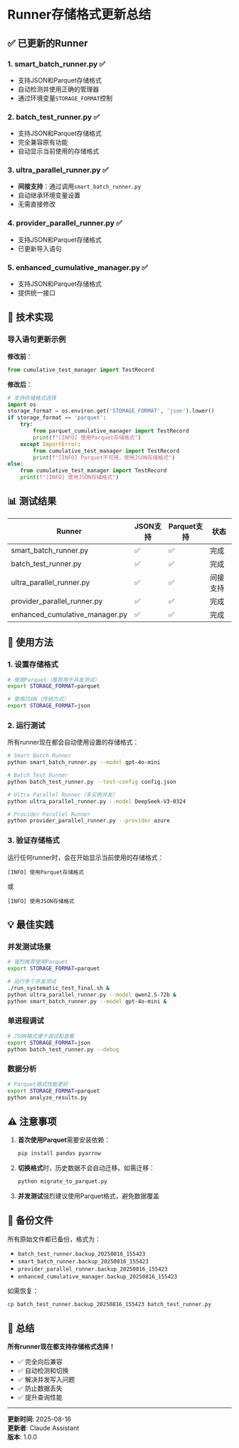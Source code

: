 # Runner存储格式更新总结

## ✅ 已更新的Runner

### 1. **smart_batch_runner.py** ✅
- 支持JSON和Parquet存储格式
- 自动检测并使用正确的管理器
- 通过环境变量`STORAGE_FORMAT`控制

### 2. **batch_test_runner.py** ✅
- 支持JSON和Parquet存储格式
- 完全兼容原有功能
- 自动显示当前使用的存储格式

### 3. **ultra_parallel_runner.py** ✅
- **间接支持**：通过调用`smart_batch_runner.py`
- 自动继承环境变量设置
- 无需直接修改

### 4. **provider_parallel_runner.py** ✅
- 支持JSON和Parquet存储格式
- 已更新导入语句

### 5. **enhanced_cumulative_manager.py** ✅
- 支持JSON和Parquet存储格式
- 提供统一接口

## 🔧 技术实现

### 导入语句更新示例

**修改前**：
```python
from cumulative_test_manager import TestRecord
```

**修改后**：
```python
# 支持存储格式选择
import os
storage_format = os.environ.get('STORAGE_FORMAT', 'json').lower()
if storage_format == 'parquet':
    try:
        from parquet_cumulative_manager import TestRecord
        print(f"[INFO] 使用Parquet存储格式")
    except ImportError:
        from cumulative_test_manager import TestRecord
        print(f"[INFO] Parquet不可用，使用JSON存储格式")
else:
    from cumulative_test_manager import TestRecord
    print(f"[INFO] 使用JSON存储格式")
```

## 📊 测试结果

| Runner | JSON支持 | Parquet支持 | 状态 |
|--------|---------|------------|------|
| smart_batch_runner.py | ✅ | ✅ | 完成 |
| batch_test_runner.py | ✅ | ✅ | 完成 |
| ultra_parallel_runner.py | ✅ | ✅ | 间接支持 |
| provider_parallel_runner.py | ✅ | ✅ | 完成 |
| enhanced_cumulative_manager.py | ✅ | ✅ | 完成 |

## 🚀 使用方法

### 1. 设置存储格式

```bash
# 使用Parquet（推荐用于并发测试）
export STORAGE_FORMAT=parquet

# 使用JSON（传统方式）
export STORAGE_FORMAT=json
```

### 2. 运行测试

所有runner现在都会自动使用设置的存储格式：

```bash
# Smart Batch Runner
python smart_batch_runner.py --model gpt-4o-mini

# Batch Test Runner
python batch_test_runner.py --test-config config.json

# Ultra Parallel Runner（多实例并发）
python ultra_parallel_runner.py --model DeepSeek-V3-0324

# Provider Parallel Runner
python provider_parallel_runner.py --provider azure
```

### 3. 验证存储格式

运行任何runner时，会在开始显示当前使用的存储格式：

```
[INFO] 使用Parquet存储格式
```
或
```
[INFO] 使用JSON存储格式
```

## 💡 最佳实践

### 并发测试场景
```bash
# 强烈推荐使用Parquet
export STORAGE_FORMAT=parquet

# 运行多个并发测试
./run_systematic_test_final.sh &
python ultra_parallel_runner.py --model qwen2.5-72b &
python smart_batch_runner.py --model gpt-4o-mini &
```

### 单进程调试
```bash
# JSON格式便于调试和查看
export STORAGE_FORMAT=json
python batch_test_runner.py --debug
```

### 数据分析
```bash
# Parquet格式性能更好
export STORAGE_FORMAT=parquet
python analyze_results.py
```

## ⚠️ 注意事项

1. **首次使用Parquet**需要安装依赖：
   ```bash
   pip install pandas pyarrow
   ```

2. **切换格式**时，历史数据不会自动迁移。如需迁移：
   ```bash
   python migrate_to_parquet.py
   ```

3. **并发测试**强烈建议使用Parquet格式，避免数据覆盖

## 📝 备份文件

所有原始文件都已备份，格式为：
- `batch_test_runner.backup_20250816_155423`
- `smart_batch_runner.backup_20250816_155423`
- `provider_parallel_runner.backup_20250816_155423`
- `enhanced_cumulative_manager.backup_20250816_155423`

如需恢复：
```bash
cp batch_test_runner.backup_20250816_155423 batch_test_runner.py
```

## 🎯 总结

**所有runner现在都支持存储格式选择！**

- ✅ 完全向后兼容
- ✅ 自动检测和切换
- ✅ 解决并发写入问题
- ✅ 防止数据丢失
- ✅ 提升查询性能

---

**更新时间**: 2025-08-16  
**更新者**: Claude Assistant  
**版本**: 1.0.0